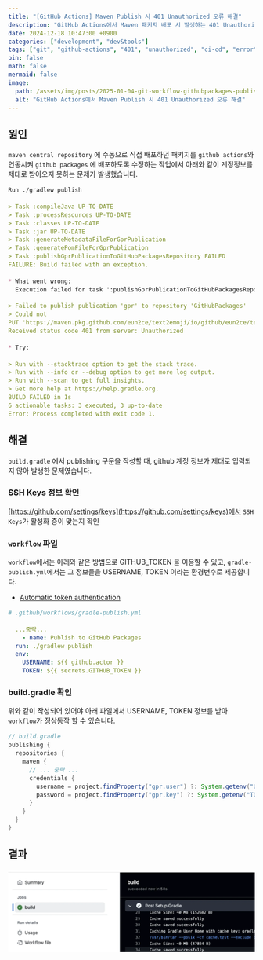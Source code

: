 ```yaml
---
title: "[GitHub Actions] Maven Publish 시 401 Unauthorized 오류 해결"
description: "GitHub Actions에서 Maven 패키지 배포 시 발생하는 401 Unauthorized 오류에 대한 해결 방법을 다룹니다."
date: 2024-12-18 10:47:00 +0900
categories: ["development", "dev&tools"]
tags: ["git", "github-actions", "401", "unauthorized", "ci-cd", "error"]
pin: false
math: false
mermaid: false
image:
  path: /assets/img/posts/2025-01-04-git-workflow-githubpackages-publish-401-error-2025-01-04-13-38-09.webp
  alt: "GitHub Actions에서 Maven Publish 시 401 Unauthorized 오류 해결"
---
```


## 원인

`maven central repository` 에 수동으로 직접 배포하던 패키지를 `github actions`와 연동시켜 `github packages` 에 배포하도록 수정하는
작업에서 아래와 같이 계정정보를 제대로 받아오지 못하는 문제가 발생했습니다.

```markdown
Run ./gradlew publish

> Task :compileJava UP-TO-DATE
> Task :processResources UP-TO-DATE
> Task :classes UP-TO-DATE
> Task :jar UP-TO-DATE
> Task :generateMetadataFileForGprPublication
> Task :generatePomFileForGprPublication
> Task :publishGprPublicationToGitHubPackagesRepository FAILED
FAILURE: Build failed with an exception.

* What went wrong:
  Execution failed for task ':publishGprPublicationToGitHubPackagesRepository'.

> Failed to publish publication 'gpr' to repository 'GitHubPackages'
> Could not
PUT 'https://maven.pkg.github.com/eun2ce/text2emoji/io/github/eun2ce/text2emoji/0.2.0/text2emoji-0.2.0.jar'.
Received status code 401 from server: Unauthorized

* Try:

> Run with --stacktrace option to get the stack trace.
> Run with --info or --debug option to get more log output.
> Run with --scan to get full insights.
> Get more help at https://help.gradle.org.
BUILD FAILED in 1s
6 actionable tasks: 3 executed, 3 up-to-date
Error: Process completed with exit code 1.
```

## 해결

`build.gradle` 에서 publishing 구문을 작성할 때, github 계정 정보가 제대로 입력되지 않아 발생한 문제였습니다.

### SSH Keys 정보 확인

[https://github.com/settings/keys](https://github.com/settings/keys)에서 `SSH Keys`가 활성화 중이 맞는지 확인

### `workflow` 파일

`workflow`에서는 아래와 같은 방법으로 GITHUB_TOKEN 을 이용할 수 있고,
`gradle-publish.yml`에서는 그 정보들을 USERNAME, TOKEN 이라는 환경변수로 제공합니다.

* [Automatic token authentication](https://docs.github.com/en/actions/security-for-github-actions/security-guides/automatic-token-authentication)

```yaml
# .github/workflows/gradle-publish.yml

  ...중략...
    - name: Publish to GitHub Packages
  run: ./gradlew publish
  env:
    USERNAME: ${{ github.actor }}
    TOKEN: ${{ secrets.GITHUB_TOKEN }}
```

### build.gradle 확인

위와 같이 작성되어 있어야 아래 파일에서 USERNAME, TOKEN 정보를 받아 `workflow`가 정상동작 할 수 있습니다.

```groovy
// build.gradle
publishing {
  repositories {
    maven {
      // ... 중략 ...
      credentials {
        username = project.findProperty("gpr.user") ?: System.getenv("USERNAME") 
        password = project.findProperty("gpr.key") ?: System.getenv("TOKEN")
      }
    }
  }
}
```

## 결과

![결과](/assets/img/posts/2025-01-04-git-workflow-githubpackages-publish-401-error-2025-01-04-13-38-09.webp)
